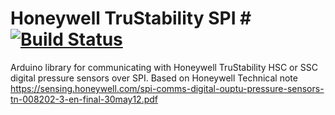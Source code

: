 # Honeywell TruStability SPI # [![Build Status](https://travis-ci.org/erikmwerner/HoneywellTruStabilitySPI.svg?branch=master)](https://travis-ci.org/erikmwerner/HoneywellTruStabilitySPI)
Arduino library for communicating with Honeywell TruStability HSC or SSC digital pressure sensors over SPI. Based on Honeywell Technical note https://sensing.honeywell.com/spi-comms-digital-ouptu-pressure-sensors-tn-008202-3-en-final-30may12.pdf
